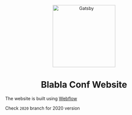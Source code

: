 <p align="center">
  <a href="https://blablaconf.com">
    <img alt="Gatsby" src="https://user-images.githubusercontent.com/11137944/95002187-24dd9980-05c9-11eb-960e-f4b39e740199.png" width="200" />
  </a>
</p>
<h1 align="center">
  Blabla Conf Website
</h1>

The website is built using [Webflow](https://webflow.com/)

Check `2020` branch for 2020 version
